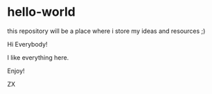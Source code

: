 # hello-world
this repository will be a place where i store my ideas and resources ;)


Hi Everybody!

I like everything here.

Enjoy!

ZX
